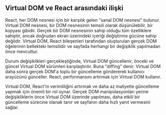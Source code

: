 ## Virtual DOM ve React arasındaki ilişki

React, her DOM nesnesi için bir karşılık gelen "sanal DOM nesnesi" bulunur. Virtual DOM nesnesi, bir DOM nesnesinin temsili olarak düşünülebilir, bir kopyası gibidir. Gerçek bir DOM nesnesinin sahip olduğu tüm özelliklere sahiptir, ancak doğrudan ekran üzerindeki içeriği değiştirme gücüne sahip değildir. Virtual DOM, React bileşenleri tarafından oluşturulan gerçek DOM öğelerinin bellekteki temsilidir ve sayfada herhangi bir değişiklik yapılmadan önce mevcuttur.

Durum değişiklikleri gerçekleştiğinde, Virtual DOM güncellenir, önceki ve güncel Virtual DOM sürümleri karşılaştırılır. Buna "diffing" denir. Virtual DOM daha sonra gerçek DOM'a toplu bir güncelleme göndererek kullanıcı arayüzünü günceller. React, performansını artırmak için Virtual DOM kullanır.

Virtual DOM, React'in verimliliğini artırmak ve daha az maliyetle güncelleme yapmak için önemli bir rol oynar. Gerçek DOM manipülasyonları yerine değişikliklerin önce Virtual DOM üzerinde yapılması, daha etkili bir güncelleme sürecine olanak tanır ve sayfanın daha hızlı yanıt vermesini sağlar.
